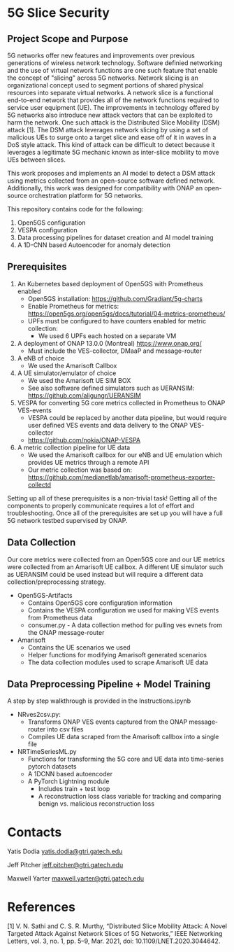 # 5G Slice Security  
## Project Scope and Purpose 
5G networks offer new features and improvements over previous generations of wireless network technology. Software definied networking and the use of virtual network functions are one such feature that enable the concept of "slicing" across 5G networks. Network slicing is an organizational concept used to segment portions of shared physical resources into separate virtual networks. A network slice is a functional end-to-end network that provides all of the network functions required to service user equipment (UE). The improvements in technology offered by 5G networks also introduce new attack vectors that can be exploited to harm the network. One such attack is the Distributed Slice Mobility (DSM) attack [1]. The DSM attack leverages network slicing by using a set of malicious UEs to surge onto a target slice and ease off of it in waves in a DoS style attack. This kind of attack can be difficult to detect because it leverages a legitimate 5G mechanic known as inter-slice mobility to move UEs between slices. 

This work proposes and implements an AI model to detect a DSM attack using metrics collected from an open-source software defined network. Additionally, this work was designed for compatibility with ONAP an open-source orchestration platform for 5G networks.  

This repository contains code for the following:
1. Open5GS configuration 
2. VESPA configuration 
3. Data processing pipelines for dataset creation and AI model training 
4. A 1D-CNN based Autoencoder for anomaly detection 


## Prerequisites
1. An Kubernetes based deployment of Open5GS with Prometheus enabled
    - Open5GS installation: https://github.com/Gradiant/5g-charts
    - Enable Prometheus for metrics: https://open5gs.org/open5gs/docs/tutorial/04-metrics-prometheus/
    - UPFs must be configured to have counters enabled for metric collection:  
        - We used 6 UPFs each hosted on a separate VM 
2. A deployment of ONAP 13.0.0 (Montreal) https://www.onap.org/ 
    - Must include the VES-collector, DMaaP and message-router
3. A eNB of choice
    - We used the Amarisoft Callbox 
4. A UE simulator/emulator of choice
    - We used the Amarisoft UE SIM BOX 
    - See also software  defined simulators such as UERANSIM: https://github.com/aligungr/UERANSIM 
5. VESPA for converting 5G core metrics collected in Prometheus to ONAP VES-events 
    - VESPA could be replaced by another data pipeline, but would require user defined VES events and data delivery to the ONAP VES-collector 
    - https://github.com/nokia/ONAP-VESPA 
6. A metric collection pipeline for UE data 
    - We used the Amarisoft callbox for our eNB and UE emulation which provides UE metrics through a remote API
    - Our metric collection was based on: https://github.com/medianetlab/amarisoft-prometheus-exporter-collectd  

Setting up all of these prerequisites is a non-trivial task! Getting all of the components to properly communicate requires a lot of effort and troubleshooting. 
Once all of the prerequisites are set up you will have a full 5G network testbed supervised by ONAP. 

## Data Collection 
Our core metrics were collected from an Open5GS core and our UE metrics were collected from an Amarisoft UE callbox. A different UE simulator such as UERANSIM could be used instead but will require a different data collection/preprocessing strategy. 

- Open5GS-Artifacts 
    - Contains Open5GS core configuration information 
    - Contains the VESPA configuration we used for making VES events from Prometheus data 
    - consumer.py - A data collection method for pulling ves evnets from the ONAP message-router 
- Amarisoft 
    - Contains the UE scenarios we used 
    - Helper functions for modifying Amarisoft generated scenarios 
    - The data collection modules used to scrape Amarisoft UE data 

## Data Preprocessing Pipeline + Model Training 
A step by step walkthrough is provided in the Instructions.ipynb 

- NRves2csv.py:
    - Transforms ONAP VES events captured from the ONAP message-router into csv files 
    - Compiles UE data scraped from the Amarisoft callbox into a single file 
- NRTimeSeriesML.py 
    - Functions for transforming the 5G core and UE data into time-series pytorch datasets 
    - A 1DCNN based autoencoder 
    - A PyTorch Lightning module 
        - Includes train + test loop 
        - A reconstruction loss class variable for tracking and comparing benign vs. malicious reconstruction loss 

# Contacts
Yatis Dodia yatis.dodia@gtri.gatech.edu

Jeff Pitcher jeff.pitcher@gtri.gatech.edu

Maxwell Yarter maxwell.yarter@gtri.gatech.edu

# References
[1] V. N. Sathi and C. S. R. Murthy, “Distributed Slice Mobility Attack: A Novel Targeted Attack
Against Network Slices of 5G Networks,” IEEE Networking Letters, vol. 3, no. 1, pp. 5–9,
Mar. 2021, doi: 10.1109/LNET.2020.3044642.
